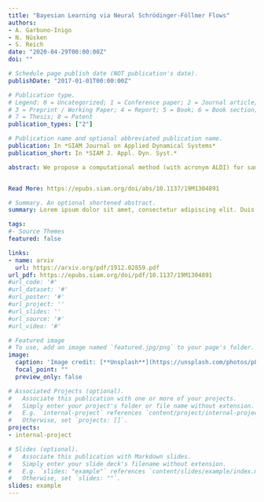 ```yaml
---
title: "Bayesian Learning via Neural Schrödinger-Föllmer Flows"
authors:
- A. Garbuno-Inigo
- N. Nüsken
- S. Reich
date: "2020-04-29T00:00:00Z"
doi: ""

# Schedule page publish date (NOT publication's date).
publishDate: "2017-01-01T00:00:00Z"

# Publication type.
# Legend: 0 = Uncategorized; 1 = Conference paper; 2 = Journal article;
# 3 = Preprint / Working Paper; 4 = Report; 5 = Book; 6 = Book section;
# 7 = Thesis; 8 = Patent
publication_types: ["2"]

# Publication name and optional abbreviated publication name.
publication: In *SIAM Journal on Applied Dynamical Systems*
publication_short: In *SIAM J. Appl. Dyn. Syst.*

abstract: We propose a computational method (with acronym ALDI) for sampling from a given target distribution based on first-order (overdamped) Langevin dynamics which satisfies the property of affine invariance. The central idea of ALDI is to run an ensemble of particles with their empirical covariance serving as a preconditioner for their underlying Langevin dynamics. ALDI does not require taking the inverse or square root of the empirical covariance matrix, which enables application to high-dimensional sampling problems. The theoretical properties of ALDI are studied in terms of nondegeneracy and ergodicity. Furthermore, we study its connections to diffusion on Riemannian manifolds and Wasserstein gradient flows. Bayesian inference serves as a main application area for ALDI. In case of a forward problem with additive Gaussian measurement errors, ALDI allows for a gradient-free approximation in the spirit of the ensemble Kalman filter. A computational comparison between gradient-free and gradient-based ALDI is provided for a PDE constrained Bayesian inverse problem.


Read More: https://epubs.siam.org/doi/abs/10.1137/19M1304891

# Summary. An optional shortened abstract.
summary: Lorem ipsum dolor sit amet, consectetur adipiscing elit. Duis posuere tellus ac convallis placerat. Proin tincidunt magna sed ex sollicitudin condimentum.

tags:
#- Source Themes
featured: false

links:
- name: arxiv
  url: https://arxiv.org/pdf/1912.02859.pdf
url_pdf: https://epubs.siam.org/doi/pdf/10.1137/19M1304891
#url_code: '#'
#url_dataset: '#'
#url_poster: '#'
#url_project: ''
#url_slides: ''
#url_source: '#'
#url_video: '#'

# Featured image
# To use, add an image named `featured.jpg/png` to your page's folder. 
image:
  caption: 'Image credit: [**Unsplash**](https://unsplash.com/photos/pLCdAaMFLTE)'
  focal_point: ""
  preview_only: false

# Associated Projects (optional).
#   Associate this publication with one or more of your projects.
#   Simply enter your project's folder or file name without extension.
#   E.g. `internal-project` references `content/project/internal-project/index.md`.
#   Otherwise, set `projects: []`.
projects:
- internal-project

# Slides (optional).
#   Associate this publication with Markdown slides.
#   Simply enter your slide deck's filename without extension.
#   E.g. `slides: "example"` references `content/slides/example/index.md`.
#   Otherwise, set `slides: ""`.
slides: example
---
```

